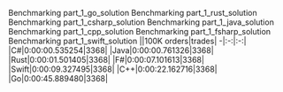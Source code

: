 Benchmarking part_1_go_solution
Benchmarking part_1_rust_solution
Benchmarking part_1_csharp_solution
Benchmarking part_1_java_solution
Benchmarking part_1_cpp_solution
Benchmarking part_1_fsharp_solution
Benchmarking part_1_swift_solution
||100K orders|trades|
-|:-:|:-:|
|C#|0:00:00.535254|3368|
|Java|0:00:00.761326|3368|
|Rust|0:00:01.501405|3368|
|F#|0:00:07.101613|3368|
|Swift|0:00:09.327495|3368|
|C++|0:00:22.162716|3368|
|Go|0:00:45.889480|3368|


